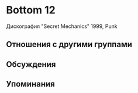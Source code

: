 # Bottom 12

Дискография
"Secret Mechanics" 1999, Punk

## Отношения с другими группами


## Обсуждения


## Упоминания

